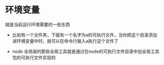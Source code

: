 # 环境变量

就是当前运行环境需要的一些东西

- 比如有一个文件夹，下面有一个名字为a的可执行文件，当你把这个目录添加进环境变量中时，就可以在命令行输入a执行这个文件了

- node 全局装的那些全局工具就是通过在node的可执行文件目录中加全局工具包的可执行文件实现的